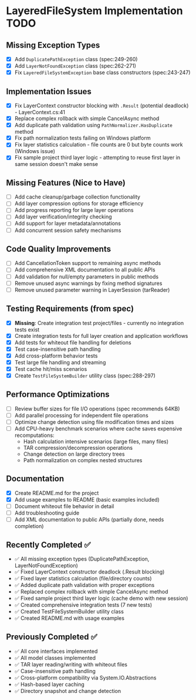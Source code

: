 # LayeredFileSystem Implementation TODO

## Missing Exception Types
- [x] Add `DuplicatePathException` class (spec:249-260)
- [x] Add `LayerNotFoundException` class (spec:262-271)
- [x] Fix `LayeredFileSystemException` base class constructors (spec:243-247)

## Implementation Issues
- [x] Fix LayerContext constructor blocking with `.Result` (potential deadlock) - LayerContext.cs:41
- [x] Replace complex rollback with simple CancelAsync method
- [x] Add duplicate path validation using `PathNormalizer.HasDuplicate` method
- [x] Fix path normalization tests failing on Windows platform
- [x] Fix layer statistics calculation - file counts are 0 but byte counts work (Windows issue)
- [x] Fix sample project third layer logic - attempting to reuse first layer in same session doesn't make sense

## Missing Features (Nice to Have)
- [ ] Add cache cleanup/garbage collection functionality
- [ ] Add layer compression options for storage efficiency
- [ ] Add progress reporting for large layer operations
- [ ] Add layer verification/integrity checking
- [ ] Add support for layer metadata/annotations
- [ ] Add concurrent session safety mechanisms

## Code Quality Improvements
- [ ] Add CancellationToken support to remaining async methods
- [ ] Add comprehensive XML documentation to all public APIs
- [ ] Add validation for null/empty parameters in public methods
- [ ] Remove unused async warnings by fixing method signatures
- [ ] Remove unused parameter warning in LayerSession (tarReader)

## Testing Requirements (from spec)
- [x] **Missing**: Create integration test project/files - currently no integration tests exist
- [x] Create integration tests for full layer creation and application workflows
- [x] Add tests for whiteout file handling for deletions
- [x] Test case-insensitive path handling
- [x] Add cross-platform behavior tests
- [x] Test large file handling and streaming
- [x] Test cache hit/miss scenarios
- [x] Create `TestFileSystemBuilder` utility class (spec:288-297)

## Performance Optimizations
- [ ] Review buffer sizes for file I/O operations (spec recommends 64KB)
- [ ] Add parallel processing for independent file operations
- [ ] Optimize change detection using file modification times and sizes
- [ ] Add CPU-heavy benchmark scenarios where cache saves expensive recomputations:
  - Hash calculation intensive scenarios (large files, many files)
  - TAR compression/decompression operations 
  - Change detection on large directory trees
  - Path normalization on complex nested structures

## Documentation
- [x] Create README.md for the project
- [x] Add usage examples to README (basic examples included)
- [ ] Document whiteout file behavior in detail
- [ ] Add troubleshooting guide
- [ ] Add XML documentation to public APIs (partially done, needs completion)

## Recently Completed ✅
- ✅ All missing exception types (DuplicatePathException, LayerNotFoundException)
- ✅ Fixed LayerContext constructor deadlock (.Result blocking)
- ✅ Fixed layer statistics calculation (file/directory counts)
- ✅ Added duplicate path validation with proper exceptions
- ✅ Replaced complex rollback with simple CancelAsync method
- ✅ Fixed sample project third layer logic (cache demo with new session)
- ✅ Created comprehensive integration tests (7 new tests)
- ✅ Created TestFileSystemBuilder utility class
- ✅ Created README.md with usage examples

## Previously Completed ✅
- ✅ All core interfaces implemented
- ✅ All model classes implemented
- ✅ TAR layer reading/writing with whiteout files
- ✅ Case-insensitive path handling
- ✅ Cross-platform compatibility via System.IO.Abstractions
- ✅ Hash-based layer caching
- ✅ Directory snapshot and change detection